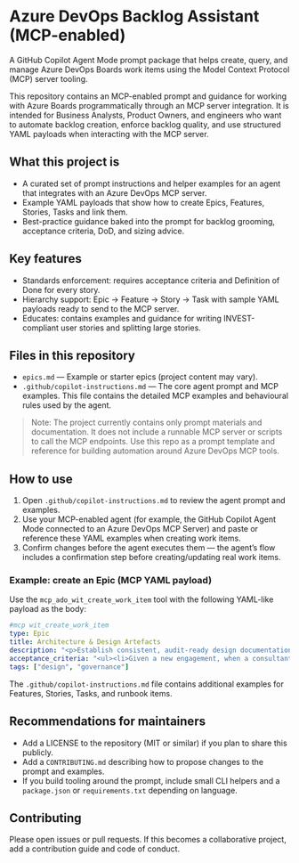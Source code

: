 # Azure DevOps Backlog Assistant (MCP-enabled)

A GitHub Copilot Agent Mode prompt package that helps create, query, and manage Azure DevOps Boards work items using the Model Context Protocol (MCP) server tooling.

This repository contains an MCP-enabled prompt and guidance for working with Azure Boards programmatically through an MCP server integration. It is intended for Business Analysts, Product Owners, and engineers who want to automate backlog creation, enforce backlog quality, and use structured YAML payloads when interacting with the MCP server.

## What this project is

- A curated set of prompt instructions and helper examples for an agent that integrates with an Azure DevOps MCP server.
- Example YAML payloads that show how to create Epics, Features, Stories, Tasks and link them.
- Best-practice guidance baked into the prompt for backlog grooming, acceptance criteria, DoD, and sizing advice.

## Key features

- Standards enforcement: requires acceptance criteria and Definition of Done for every story.
- Hierarchy support: Epic → Feature → Story → Task with sample YAML payloads ready to send to the MCP server.
- Educates: contains examples and guidance for writing INVEST-compliant user stories and splitting large stories.

## Files in this repository

- `epics.md` — Example or starter epics (project content may vary).
- `.github/copilot-instructions.md` — The core agent prompt and MCP examples. This file contains the detailed MCP examples and behavioural rules used by the agent.

> Note: The project currently contains only prompt materials and documentation. It does not include a runnable MCP server or scripts to call the MCP endpoints. Use this repo as a prompt template and reference for building automation around Azure DevOps MCP tools.

## How to use

1. Open `.github/copilot-instructions.md` to review the agent prompt and examples.
2. Use your MCP-enabled agent (for example, the GitHub Copilot Agent Mode connected to an Azure DevOps MCP Server) and paste or reference these YAML examples when creating work items.
3. Confirm changes before the agent executes them — the agent’s flow includes a confirmation step before creating/updating real work items.

### Example: create an Epic (MCP YAML payload)

Use the `mcp_ado_wit_create_work_item` tool with the following YAML-like payload as the body:

```yaml
#mcp wit_create_work_item
type: Epic
title: Architecture & Design Artefacts
description: "<p>Establish consistent, audit-ready design documentation to accelerate delivery and ensure governance across engagements.</p>"
acceptance_criteria: "<ul><li>Given a new engagement, when a consultant produces a design, then standard templates are used.</li><li>Given customer review, when artefacts are handed over, then they align with Microsoft best practices.</li></ul>"
tags: ["design", "governance"]
```

The `.github/copilot-instructions.md` file contains additional examples for Features, Stories, Tasks, and runbook items.

## Recommendations for maintainers

- Add a LICENSE to the repository (MIT or similar) if you plan to share this publicly.
- Add a `CONTRIBUTING.md` describing how to propose changes to the prompt and examples.
- If you build tooling around the prompt, include small CLI helpers and a `package.json` or `requirements.txt` depending on language.

## Contributing

Please open issues or pull requests. If this becomes a collaborative project, add a contribution guide and code of conduct.

